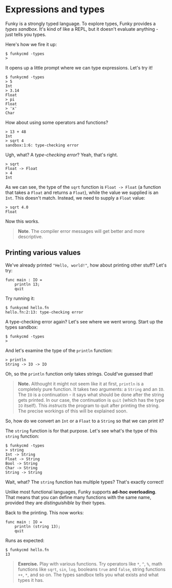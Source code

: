 # Expressions and types

Funky is a strongly typed language. To explore types, Funky provides a _types sandbox_. It's kind of like a REPL, but it doesn't evaluate anything - just tells you types.

Here's how we fire it up:

```
$ funkycmd -types
>
```

It opens up a little prompt where we can type expressions. Let's try it!

```
$ funkycmd -types
> 5
Int
> 3.14
Float
> pi
Float
> 'x'
Char
```

How about using some operators and functions?

```
> 13 + 48
Int
> sqrt 4
sandbox:1:6: type-checking error
```

Ugh, what? A _type-checking error_? Yeah, that's right.

```
> sqrt
Float -> Float
> 4
Int
```

As we can see, the type of the `sqrt` function is `Float -> Float` (a function that takes a `Float` and returns a `Float`), while the value we supplied is an `Int`. This doesn't match. Instead, we need to supply a `Float` value:

```
> sqrt 4.0
Float
```

Now this works.

> **Note**. The compiler error messages will get better and more descriptive.

## Printing various values

We've already printed `"Hello, world!"`, how about printing other stuff? Let's try:

```funky
func main : IO =
    println 13;
    quit
```

Try running it:

```
$ funkycmd hello.fn
hello.fn:2:13: type-checking error
```

A type-checking error again? Let's see where we went wrong. Start up the types sandbox:

```
$ funkycmd -types
>
```

And let's examine the type of the `println` function:

```
> println
String -> IO -> IO
```

Oh, so the `println` function only takes strings. Could've guessed that!

> **Note.** Althought it might not seem like it at first, `println` is a completely pure function. It takes two arguments: a `String` and an `IO`. The `IO` is a continuation - it says what should be done after the string gets printed. In our case, the continuation is `quit` (which has the type `IO` itself). This _instructs_ the program to quit after printing the string. The precise workings of this will be explained soon.

So, how do we convert an `Int` or a `Float` to a `String` so that we can print it?

The `string` function is for that purpose. Let's see what's the type of this `string` function:

```
$ funkycmd -types
> string
Int -> String
Float -> String
Bool -> String
Char -> String
String -> String
```

Wait, what? The `string` function has multiple types? That's exactly correct!

Unlike most functional languages, Funky supports **ad-hoc overloading**. That means that you can define many functions with the same name, provided they are _distinguishible_ by their types.

Back to the printing. This now works:

```funky
func main : IO =
    println (string 13);
    quit
```

Runs as expected:

```
$ funkycmd hello.fn
13
```

> **Exercise.** Play with various functions. Try operators like `*`, `^`, `%`, math functions like `sqrt`, `sin`, `log`, booleans `true` and `false`, string functions `++`, `*`, and so on. The types sandbox tells you what exists and what types it has.

